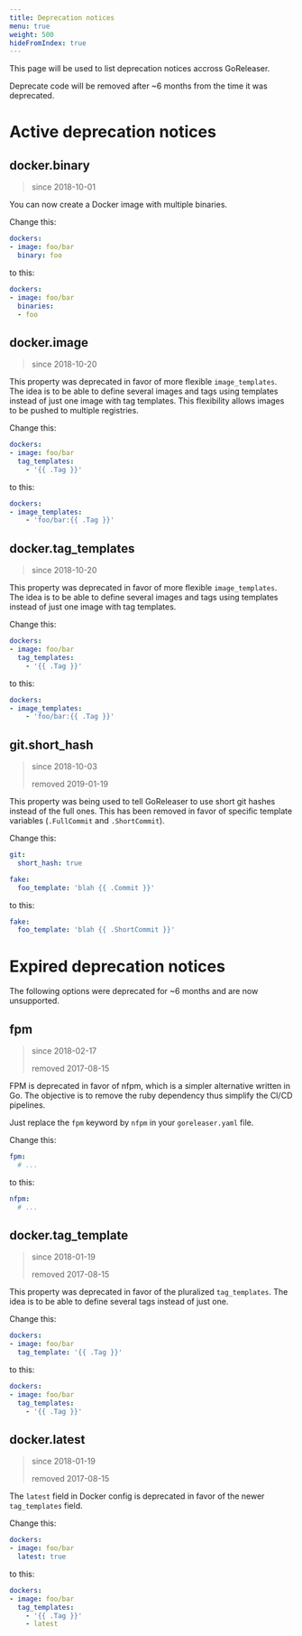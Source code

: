 ```yaml
---
title: Deprecation notices
menu: true
weight: 500
hideFromIndex: true
---
```


This page will be used to list deprecation notices accross GoReleaser.

Deprecate code will be removed after ~6 months from the time it was deprecated.

# Active deprecation notices

<!--

Template for new deprecations:

## property

> since yyyy-mm-dd

Description.

Change this:

```yaml
```

to this:

```yaml
```

 -->

## docker.binary

> since 2018-10-01

You can now create a Docker image with multiple binaries.

Change this:

```yaml
dockers:
- image: foo/bar
  binary: foo
```

to this:

```yaml
dockers:
- image: foo/bar
  binaries:
  - foo
```

## docker.image

> since 2018-10-20

This property was deprecated in favor of more flexible `image_templates`.
The idea is to be able to define several images and tags using templates instead of just one image with tag templates.
This flexibility allows images to be pushed to multiple registries.

Change this:

```yaml
dockers:
- image: foo/bar
  tag_templates:
    - '{{ .Tag }}'
```

to this:

```yaml
dockers:
- image_templates:
    - 'foo/bar:{{ .Tag }}'
```

## docker.tag_templates

> since 2018-10-20

This property was deprecated in favor of more flexible `image_templates`.
The idea is to be able to define several images and tags using templates instead of just one image with tag templates.

Change this:

```yaml
dockers:
- image: foo/bar
  tag_templates:
    - '{{ .Tag }}'
```

to this:

```yaml
dockers:
- image_templates:
    - 'foo/bar:{{ .Tag }}'
```

## git.short_hash

> since 2018-10-03
>
> removed 2019-01-19

This property was being used to tell GoReleaser to use short git hashes
instead of the full ones. This has been removed in favor of specific
template variables (`.FullCommit` and `.ShortCommit`).

Change this:

```yaml
git:
  short_hash: true

fake:
  foo_template: 'blah {{ .Commit }}'
```

to this:

```yaml
fake:
  foo_template: 'blah {{ .ShortCommit }}'
```

# Expired deprecation notices

The following options were deprecated for ~6 months and are now unsupported.

## fpm

> since 2018-02-17
>
> removed 2017-08-15

FPM is deprecated in favor of nfpm, which is a simpler alternative written
in Go. The objective is to remove the ruby dependency thus simplify the
CI/CD pipelines.

Just replace the `fpm` keyword by `nfpm` in your `goreleaser.yaml` file.

Change this:

```yaml
fpm:
  # ...
```

to this:

```yaml
nfpm:
  # ...
```

## docker.tag_template

> since 2018-01-19
>
> removed 2017-08-15

This property was deprecated in favor of the pluralized `tag_templates`.
The idea is to be able to define several tags instead of just one.

Change this:

```yaml
dockers:
- image: foo/bar
  tag_template: '{{ .Tag }}'
```

to this:

```yaml
dockers:
- image: foo/bar
  tag_templates:
    - '{{ .Tag }}'
```

## docker.latest

> since 2018-01-19
>
> removed 2017-08-15

The `latest` field in Docker config is deprecated in favor of the newer
`tag_templates` field.

Change this:

```yaml
dockers:
- image: foo/bar
  latest: true
```

to this:

```yaml
dockers:
- image: foo/bar
  tag_templates:
    - '{{ .Tag }}'
    - latest
```
